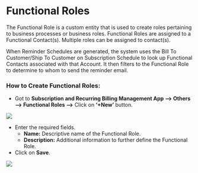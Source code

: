 # Functional Roles

The Functional Role is a custom entity that is used to create roles pertaining to business processes or business roles. Functional Roles are assigned to a Functional Contact(s). Multiple roles can be assigned to contact(s).&#x20;

When Reminder Schedules are generated, the system uses the Bill To Customer/Ship To Customer on Subscription Schedule to look up Functional Contacts associated with that Account. It then filters to the Functional Role to determine to whom to send the reminder email.

### How to Create Functional Roles:

* Got to **Subscription and Recurring Billing Management App --> Others --> Functional Roles -->** Click on **‘+New’** button.

![](../../.gitbook/assets/FunRoles\_1.png)

* Enter the required fields.
  * **Name:** Descriptive name of the Functional Role.&#x20;
  * **Description:** Additional information to further define the Functional Role.
* Click on **Save**.

![](<../../.gitbook/assets/FunRoles\_2 (1).png>)

